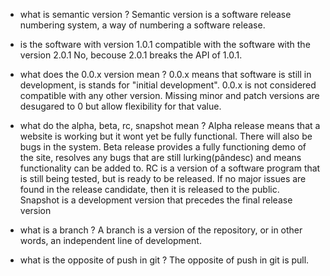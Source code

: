   - what is semantic version ?
  Semantic version is a software release numbering system, a way of numbering a software release.
  
  - is the software with version 1.0.1 compatible with the software with the version 2.0.1 
  No, becouse 2.0.1 breaks the API of 1.0.1.
  
  - what does the 0.0.x version mean ?
  0.0.x means that software is still in development, is stands for "initial development". 
  0.0.x is not considered compatible with any other version. Missing minor and patch versions are desugared to 0 but allow flexibility for that value.
  
  - what do the alpha, beta, rc, snapshot mean ?
  Alpha release means that a website is working but it wont yet be fully functional. There will also be bugs in the system.
  Beta release provides a fully functioning demo of the site, resolves any bugs that are still lurking(pândesc) and means functionality can be added to.
  RC is a version of a software program that is still being tested, but is ready to be released. 
 If no major issues are found in the release candidate, then it is released to the public.
  Snapshot is a development version that precedes the final release version
  
  - what is a branch ?
  A branch is a version of the repository, or in other words, an independent line of development. 
  
  - what is the opposite of push in git ?
  The opposite of push in git is pull.
